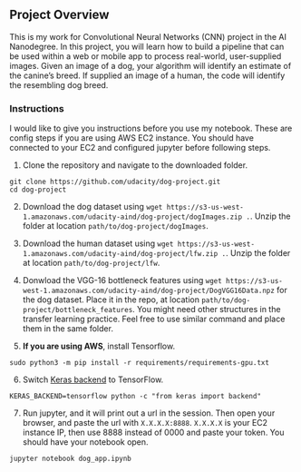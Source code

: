
## Project Overview

This is my work for Convolutional Neural Networks (CNN) project in the AI Nanodegree. In this project, you will learn how to build a pipeline that can be used within a web or mobile app to process real-world, user-supplied images.  Given an image of a dog, your algorithm will identify an estimate of the canine’s breed.  If supplied an image of a human, the code will identify the resembling dog breed.  


### Instructions

I would like to give you instructions before you use my notebook. These are config steps if you are using AWS EC2 instance. You should have connected to your EC2 and configured jupyter before following steps.

1. Clone the repository and navigate to the downloaded folder.
```	
git clone https://github.com/udacity/dog-project.git
cd dog-project
```

2. Download the dog dataset using `wget https://s3-us-west-1.amazonaws.com/udacity-aind/dog-project/dogImages.zip .`.  Unzip the folder at location `path/to/dog-project/dogImages`. 

3. Download the human dataset using `wget https://s3-us-west-1.amazonaws.com/udacity-aind/dog-project/lfw.zip .`.  Unzip the folder at location `path/to/dog-project/lfw`.

4. Donwload the VGG-16 bottleneck features using `wget https://s3-us-west-1.amazonaws.com/udacity-aind/dog-project/DogVGG16Data.npz` for the dog dataset.  Place it in the repo, at location `path/to/dog-project/bottleneck_features`. You might need other structures in the transfer learning practice. Feel free to use similar command and place them in the same folder.
	
5. **If you are using AWS**, install Tensorflow.
```
sudo python3 -m pip install -r requirements/requirements-gpu.txt
```
	
6. Switch [Keras backend](https://keras.io/backend/) to TensorFlow. 
```
KERAS_BACKEND=tensorflow python -c "from keras import backend"
```
7. Run jupyter, and it will print out a url in the session. Then open your browser, and paste the url with `X.X.X.X:8888`. `X.X.X.X` is your EC2 instance IP, then use 8888 instead of 0000 and paste your token. You should have your notebook open.
```
jupyter notebook dog_app.ipynb
```
